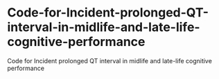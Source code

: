 # Code-for-Incident-prolonged-QT-interval-in-midlife-and-late-life-cognitive-performance
Code for Incident prolonged QT interval in midlife and late-life cognitive performance
